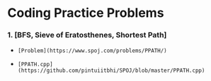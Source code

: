 # Coding Practice Problems
### 1. [BFS, Sieve of Eratosthenes, Shortest Path] 
   -     [Problem](https://www.spoj.com/problems/PPATH/)  
   -     [PPATH.cpp](https://github.com/pintuiitbhi/SPOJ/blob/master/PPATH.cpp)
    
    

